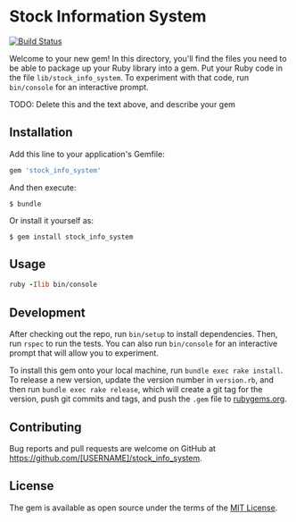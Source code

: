 # Stock Information System

[![Build Status](https://semaphoreci.com/api/v1/makinwa37/sis/branches/master/badge.svg)](https://semaphoreci.com/makinwa37/sis)

Welcome to your new gem! In this directory, you'll find the files you need to be able to package up your Ruby library into a gem. Put your Ruby code in the file `lib/stock_info_system`. To experiment with that code, run `bin/console` for an interactive prompt.

TODO: Delete this and the text above, and describe your gem

## Installation

Add this line to your application's Gemfile:

```ruby
gem 'stock_info_system'
```

And then execute:

    $ bundle

Or install it yourself as:

    $ gem install stock_info_system

## Usage

```ruby
ruby -Ilib bin/console
```

## Development

After checking out the repo, run `bin/setup` to install dependencies. Then, run `rspec` to run the tests. You can also run `bin/console` for an interactive prompt that will allow you to experiment.

To install this gem onto your local machine, run `bundle exec rake install`. To release a new version, update the version number in `version.rb`, and then run `bundle exec rake release`, which will create a git tag for the version, push git commits and tags, and push the `.gem` file to [rubygems.org](https://rubygems.org).

## Contributing

Bug reports and pull requests are welcome on GitHub at https://github.com/[USERNAME]/stock_info_system.

## License

The gem is available as open source under the terms of the [MIT License](https://opensource.org/licenses/MIT).
